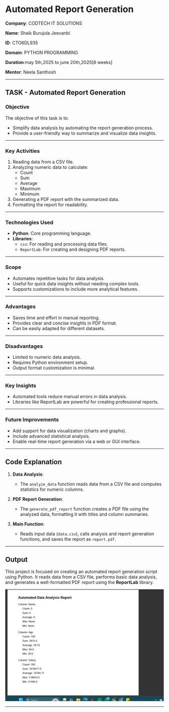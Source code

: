 # Automated Report Generation

 **Company**: CODTECH IT SOLUTIONS

 **Name**: Shaik Burujula Jeevanbi
   
 **ID**: CTO6DL935
  
 **Domain**: PYTHON PROGRAMMING
  
 **Duration**:may 5th,2025 to june 20th,2025[6 weeks]

 **Mentor**: Neela Santhosh
 
---

## TASK - Automated Report Generation

### Objective
The objective of this task is to:
- Simplify data analysis by automating the report generation process.
- Provide a user-friendly way to summarize and visualize data insights.

---

### Key Activities
1. Reading data from a CSV file.
2. Analyzing numeric data to calculate:
   - Count
   - Sum
   - Average
   - Maximum
   - Minimum
3. Generating a PDF report with the summarized data.
4. Formatting the report for readability.

---

### Technologies Used
- **Python**: Core programming language.
- **Libraries**:
  - `csv`: For reading and processing data files.
  - `ReportLab`: For creating and designing PDF reports.

---

### Scope
- Automates repetitive tasks for data analysis.
- Useful for quick data insights without needing complex tools.
- Supports customizations to include more analytical features.

---

### Advantages
- Saves time and effort in manual reporting.
- Provides clear and concise insights in PDF format.
- Can be easily adapted for different datasets.

---

### Disadvantages
- Limited to numeric data analysis.
- Requires Python environment setup.
- Output format customization is minimal.

---

### Key Insights
- Automated tools reduce manual errors in data analysis.
- Libraries like ReportLab are powerful for creating professional reports.

---

### Future Improvements
- Add support for data visualization (charts and graphs).
- Include advanced statistical analysis.
- Enable real-time report generation via a web or GUI interface.

---

## Code Explanation
1. **Data Analysis**:
   - The `analyze_data` function reads data from a CSV file and computes statistics for numeric columns.
   
2. **PDF Report Generation**:
   - The `generate_pdf_report` function creates a PDF file using the analyzed data, formatting it with titles and column summaries.

3. **Main Function**:
   - Reads input data (`data.csv`), calls analysis and report generation functions, and saves the report as `report.pdf`.

---

## Output
This project is focused on creating an automated report generation script using Python. It reads data from a CSV file, performs basic data analysis, and generates a well-formatted PDF report using the **ReportLab** library. 

![result Image](result.png)

---

